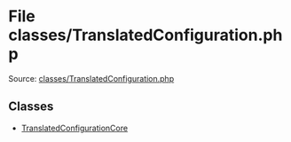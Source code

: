 File classes/TranslatedConfiguration.php
=========

Source: [classes/TranslatedConfiguration.php](https://github.com/PrestaShop/PrestaShop/blob/1.5.0.1/classes/TranslatedConfiguration.php)


Classes
-------

* [TranslatedConfigurationCore](class.TranslatedConfigurationCore.md)

